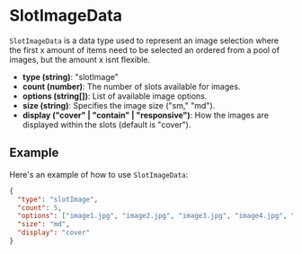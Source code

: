 # SlotImageData

`SlotImageData` is a data type used to represent an image selection where the first x amount of items need to be selected an ordered from a pool of images, but the amount x isnt flexible.

- **type (string)**: "slotImage"
- **count (number)**: The number of slots available for images.
- **options (string[])**: List of available image options.
- **size (string)**: Specifies the image size ("sm," "md").
- **display ("cover" | "contain" | "responsive")**: How the images are displayed within the slots (default is "cover").

## Example

Here's an example of how to use `SlotImageData`:

```json
{
  "type": "slotImage",
  "count": 5,
  "options": ["image1.jpg", "image2.jpg", "image3.jpg", "image4.jpg", "image5.jpg"],
  "size": "md",
  "display": "cover"
}
